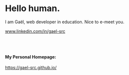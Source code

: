 # Hello human.

I am Gaël, web developer in education. Nice to e-meet you.

www.linkedin.com/in/gael-src

</br>
</br>

#### My Personal Homepage:

https://gael-src.github.io/
